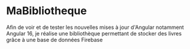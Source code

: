 # MaBibliotheque
Afin de voir et de tester les nouvelles mises à jour d'Angular notamment Angular 16, je réalise une bibliothèque permettant de stocker des livres grâce à une base de données Firebase
